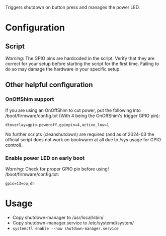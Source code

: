 Triggers shutdown on button press and manages the power LED.

# Configuration
## Script
*Warning:* The GPIO pins are hardcoded in the script. Verify that they are correct for your setup before starting the script for the first time. Failing to do so may damage the hardware in your specific setup.

## Other helpful configuration
### OnOffShim support
If you are using an OnOffShim to cut power, put the following into /boot/firmware/config.txt
(With 4 being the OnOffShim's trigger GPIO pin):
```
dtoverlay=gpio-poweroff,gpiopin=4,active_low=1
```

No further scripts (cleanshutdown) are required (and as of 2024-03 the official script does not work on bookwarm at all due to /sys usage for GPIO control).

### Enable power LED on early boot
*Warning:* Check for proper GPIO pin before using!
/boot/firmware/config.txt:
```
gpio=13=op,dh
```

# Usage
- Copy shutdown-manager to /usr/local/sbin/
- Copy shutdown-manager.service to /etc/systemd/system/
- `systemctl enable --now shutdown-manager.service`
